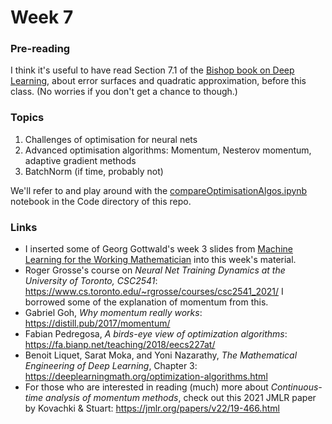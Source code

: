 # Week 7


### Pre-reading

I think it's useful to have read Section 7.1 of the [Bishop book on Deep Learning](https://www.bishopbook.com), about error surfaces and quadratic approximation, before this class. (No worries if you don't get a chance to though.)

### Topics

1. Challenges of optimisation for neural nets
2. Advanced optimisation algorithms: Momentum, Nesterov momentum, adaptive gradient methods
3. BatchNorm (if time, probably not)

We'll refer to and play around with the [compareOptimisationAlgos.ipynb](https://github.com/AdelaideUniversityMathSciences/MathsForAI/blob/main/Code/compareOptimisationAlgos.ipynb) notebook in the Code directory of this repo.

### Links
- I inserted some of Georg Gottwald's week 3 slides from [Machine Learning for the Working Mathematician](https://sites.google.com/view/mlwm-seminar-2022) into this week's material.
- Roger Grosse's course on *Neural Net Training Dynamics at the University of Toronto, CSC2541*: https://www.cs.toronto.edu/~rgrosse/courses/csc2541_2021/ I borrowed some of the explanation of momentum from this.
- Gabriel Goh, *Why momentum really works*: https://distill.pub/2017/momentum/
- Fabian Pedregosa, *A birds-eye view of optimization algorithms*: https://fa.bianp.net/teaching/2018/eecs227at/
- Benoit Liquet, Sarat Moka, and Yoni Nazarathy, *The Mathematical Engineering of Deep Learning*, Chapter 3: https://deeplearningmath.org/optimization-algorithms.html 
- For those who are interested in reading (much) more about *Continuous-time analysis of momentum methods*, check out this 2021 JMLR paper by Kovachki & Stuart: https://jmlr.org/papers/v22/19-466.html 
